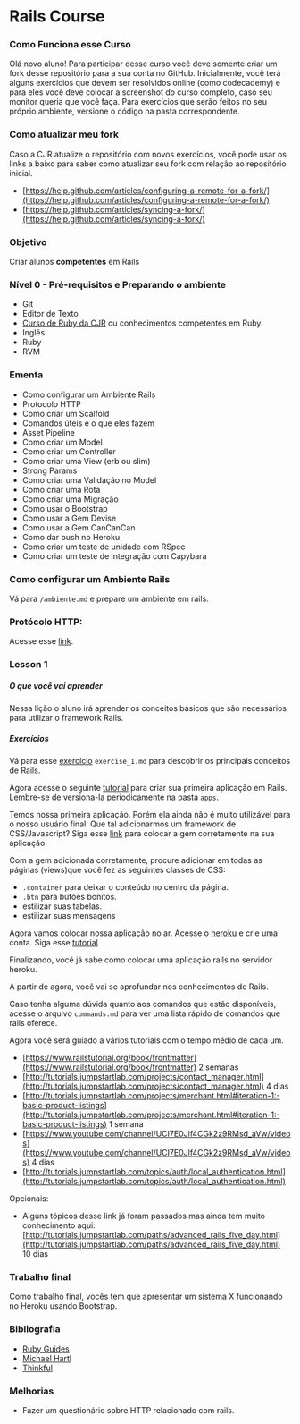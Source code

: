 Rails Course
============

### Como Funciona esse Curso

Olá novo aluno! Para participar desse curso você deve somente criar um fork desse repositório para a sua conta no GitHub. Inicialmente, você terá alguns exercícios que devem ser resolvidos online (como codecademy) e para eles você deve colocar a screenshot do curso completo, caso seu monitor queria que você faça. Para exercícios que serão feitos no seu próprio ambiente, versione o código na pasta correspondente.

### Como atualizar meu fork

Caso a CJR atualize o repositório com novos exercícios, você pode usar os links a baixo para saber como atualizar seu fork com relação ao repositório inicial.

+ [https://help.github.com/articles/configuring-a-remote-for-a-fork/](https://help.github.com/articles/configuring-a-remote-for-a-fork/)
+ [https://help.github.com/articles/syncing-a-fork/](https://help.github.com/articles/syncing-a-fork/)

### Objetivo

Criar alunos **competentes** em Rails

### Nível 0 - Pré-requisitos e Preparando o ambiente

+ Git
+ Editor de Texto
+ [Curso de Ruby da CJR](http://github.com/unb-cjr/ruby_course) ou conhecimentos competentes em Ruby.
+ Inglês
+ Ruby
+ RVM

### Ementa

+ Como configurar um Ambiente Rails
+ Protocolo HTTP
+ Como criar um Scalfold
+ Comandos úteis e o que eles fazem
+ Asset Pipeline
+ Como criar um Model
+ Como criar um Controller
+ Como criar uma View (erb ou slim)
+ Strong Params
+ Como criar uma Validação no Model
+ Como criar uma Rota
+ Como criar uma Migração
+ Como usar o Bootstrap
+ Como usar a Gem Devise
+ Como usar a Gem CanCanCan
+ Como dar push no Heroku
+ Como criar um teste de unidade com RSpec
+ Como criar um teste de integração com Capybara

### Como configurar um Ambiente Rails

Vá para `/ambiente.md` e prepare um ambiente em rails.

### Protócolo HTTP:

Acesse esse [link](https://nandovieira.com.br/entendendo-um-pouco-mais-sobre-o-protocolo-http).

### Lesson 1

##### O que você vai aprender

Nessa lição o aluno irá aprender os conceitos básicos que são necessários para utilizar o framework Rails.

##### Exercícios

Vá para esse [exercício](http://github.com/unb-cjr/rails_course/lesson_1/exercise_1) `exercise_1.md` para descobrir os principais conceitos de Rails.

Agora acesse o seguinte [tutorial](http://guides.rubyonrails.org/getting_started.html) para criar sua primeira aplicação em Rails. Lembre-se de versiona-la periodicamente na pasta `apps`.

Temos nossa primeira aplicação. Porém ela ainda não é muito utilizável para o nosso usuário final. Que tal adicionarmos um framework de CSS/Javascript? Siga esse [link](https://github.com/twbs/bootstrap-sass) para colocar a gem corretamente na sua aplicação.

Com a gem adicionada corretamente, procure adicionar em todas as páginas (views)que você fez as seguintes classes de CSS:

+ `.container` para deixar o conteúdo no centro da página.
+ `.btn` para butões bonitos.
+ estilizar suas tabelas.
+ estilizar suas mensagens

Agora vamos colocar nossa aplicação no ar. Acesse o [heroku](http://heroku.com) e crie uma conta. Siga esse [tutorial](https://devcenter.heroku.com/articles/getting-started-with-rails4)

Finalizando, você já sabe como colocar uma aplicação rails no servidor heroku.

A partir de agora, você vai se aprofundar nos conhecimentos de Rails.

Caso tenha alguma dúvida quanto aos comandos que estão disponíveis, acesse o arquivo `commands.md` para ver uma lista rápido de comandos que rails oferece.

Agora você será guiado a vários tutoriais com o tempo médio de cada um.

+ [https://www.railstutorial.org/book/frontmatter](https://www.railstutorial.org/book/frontmatter) 2 semanas
+ [http://tutorials.jumpstartlab.com/projects/contact_manager.html](http://tutorials.jumpstartlab.com/projects/contact_manager.html) 4 dias
+ [http://tutorials.jumpstartlab.com/projects/merchant.html#iteration-1:-basic-product-listings](http://tutorials.jumpstartlab.com/projects/merchant.html#iteration-1:-basic-product-listings) 1 semana
+ [https://www.youtube.com/channel/UCI7E0Jlf4CGk2z9RMsd_aVw/videos](https://www.youtube.com/channel/UCI7E0Jlf4CGk2z9RMsd_aVw/videos) 4 dias
+ [http://tutorials.jumpstartlab.com/topics/auth/local_authentication.html](http://tutorials.jumpstartlab.com/topics/auth/local_authentication.html)

Opcionais:

+ Alguns tópicos desse link já foram passados mas ainda tem muito conhecimento aqui: [http://tutorials.jumpstartlab.com/paths/advanced_rails_five_day.html](http://tutorials.jumpstartlab.com/paths/advanced_rails_five_day.html) 10 dias

### Trabalho final

Como trabalho final, vocês tem que apresentar um sistema X funcionando no Heroku usando Bootstrap.

### Bibliografia

+ [Ruby Guides](http://guides.rubyonrails.org/)
+ [Michael Hartl](https://www.railstutorial.org/book)
+ [Thinkful](http://www.thinkful.com/learn/ruby-on-rails-tutorial/)

### Melhorias

+ Fazer um questionário sobre HTTP relacionado com rails.